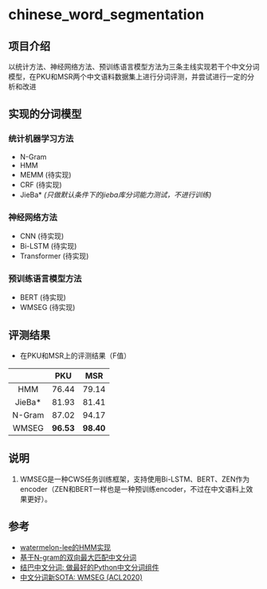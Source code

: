 # chinese_word_segmentation

## 项目介绍
以统计方法、神经网络方法、预训练语言模型方法为三条主线实现若干个中文分词模型，在PKU和MSR两个中文语料数据集上进行分词评测，并尝试进行一定的分析和改进

## 实现的分词模型

### 统计机器学习方法
- N-Gram
- HMM
- MEMM (待实现)
- CRF (待实现)
- JieBa* _(只做默认条件下的jieba库分词能力测试，不进行训练)_

### 神经网络方法
- CNN (待实现)
- Bi-LSTM (待实现)
- Transformer (待实现)

### 预训练语言模型方法
- BERT (待实现)
- WMSEG (待实现)

## 评测结果

- 在PKU和MSR上的评测结果（F值）

|        |    PKU    |    MSR    |
|:------:|:---------:|:---------:|
|  HMM   |   76.44   |   79.14   |
| JieBa* |   81.93   |   81.41   |
| N-Gram |   87.02   |   94.17   |
| WMSEG  | **96.53** | **98.40** |

## 说明

1. WMSEG是一种CWS任务训练框架，支持使用Bi-LSTM、BERT、ZEN作为encoder（ZEN和BERT一样也是一种预训练encoder，不过在中文语料上效果更好）。

## 参考
- [watermelon-lee的HMM实现](https://github.com/watermelon-lee/machine-learning-algorithms-implemented-by-python/tree/master/HMM)
- [基于N-gram的双向最大匹配中文分词](https://mqsee.blog.csdn.net/article/details/53466043)
- [结巴中文分词: 做最好的Python中文分词组件](https://github.com/fxsjy/jieba)
- [中文分词新SOTA: WMSEG (ACL2020)](https://aclanthology.org/2020.acl-main.734/)
